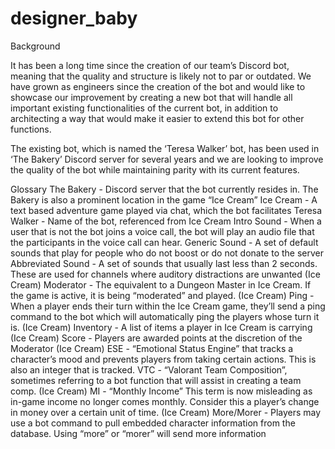 # designer_baby

Background

It has been a long time since the creation of our team’s Discord bot, meaning that the quality and structure is likely not to par or outdated. We have grown as engineers since the creation of the bot and would like to showcase our improvement by creating a new bot that will handle all important existing functionalities of the current bot, in addition to architecting a way that would make it easier to extend this bot for other functions.

The existing bot, which is named the ‘Teresa Walker’ bot, has been used in ‘The Bakery’ Discord server for several years and we are looking to improve the quality of the bot while maintaining parity with its current features.

Glossary
The Bakery - Discord server that the bot currently resides in. The Bakery is also a prominent location in the game “Ice Cream”
Ice Cream - A text based adventure game played via chat, which the bot facilitates
Teresa Walker - Name of the bot, referenced from Ice Cream
Intro Sound - When a user that is not the bot joins a voice call, the bot will play an audio file that the participants in the voice call can hear. 
Generic Sound - A set of default sounds that play for people who do not boost or do not donate to the server
Abbreviated Sound - A set of sounds that usually last less than 2 seconds. These are used for channels where auditory distractions are unwanted
(Ice Cream) Moderator - The equivalent to a Dungeon Master in Ice Cream. If the game is active, it is being “moderated” and played.
(Ice Cream) Ping - When a player ends their turn within the Ice Cream game, they’ll send a ping command to the bot which will automatically ping the players whose turn it is.
(Ice Cream) Inventory - A list of items a player in Ice Cream is carrying
(Ice Cream) Score - Players are awarded points at the discretion of the Moderator
(Ice Cream) ESE - “Emotional Status Engine” that tracks a character’s mood and prevents players from taking certain actions. This is also an integer that is tracked.
VTC - “Valorant Team Composition”, sometimes referring to a bot function that will assist in creating a team comp.
(Ice Cream) MI - “Monthly Income” This term is now misleading as in-game income no longer comes monthly. Consider this a player’s change in money over a certain unit of time. 
(Ice Cream) More/Morer - Players may use a bot command to pull embedded character information from the database. Using “more” or “morer” will send more information
